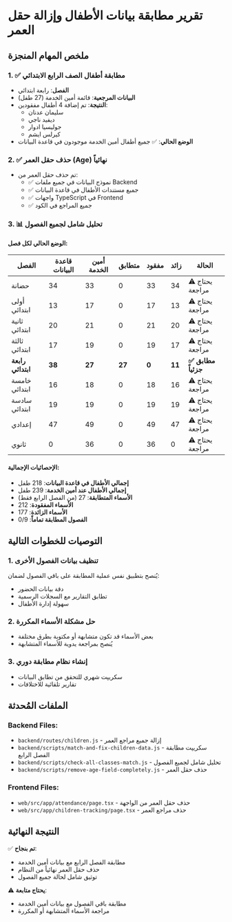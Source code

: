 # تقرير مطابقة بيانات الأطفال وإزالة حقل العمر

## ملخص المهام المنجزة

### 1. ✅ مطابقة أطفال الصف الرابع الابتدائي
- **الفصل**: رابعة ابتدائي
- **البيانات المرجعية**: قائمة أمين الخدمة (27 طفل)
- **النتيجة**: تم إضافة 4 أطفال مفقودين:
  - سليمان عدنان
  - ديفيد ناجي
  - جوليسيا ادوار
  - كيرلس ايشم
- **الوضع الحالي**: ✅ جميع أطفال أمين الخدمة موجودون في قاعدة البيانات

### 2. ✅ حذف حقل العمر (Age) نهائياً
- تم حذف حقل العمر من:
  - ✅ نموذج البيانات في جميع ملفات Backend
  - ✅ جميع مستندات الأطفال في قاعدة البيانات
  - ✅ واجهات TypeScript في Frontend
  - ✅ جميع المراجع في الكود

### 3. 📊 تحليل شامل لجميع الفصول

#### الوضع الحالي لكل فصل:

| الفصل | قاعدة البيانات | أمين الخدمة | متطابق | مفقود | زائد | الحالة |
|-------|----------------|-------------|---------|--------|-------|---------|
| حضانة | 34 | 33 | 0 | 33 | 34 | ⚠️ يحتاج مراجعة |
| أولى ابتدائي | 13 | 17 | 0 | 17 | 13 | ⚠️ يحتاج مراجعة |
| ثانية ابتدائي | 20 | 21 | 0 | 21 | 20 | ⚠️ يحتاج مراجعة |
| ثالثة ابتدائي | 17 | 19 | 0 | 19 | 17 | ⚠️ يحتاج مراجعة |
| **رابعة ابتدائي** | **38** | **27** | **27** | **0** | **11** | **✅ مطابق جزئياً** |
| خامسة ابتدائي | 16 | 18 | 0 | 18 | 16 | ⚠️ يحتاج مراجعة |
| سادسة ابتدائي | 19 | 19 | 0 | 19 | 19 | ⚠️ يحتاج مراجعة |
| إعدادي | 47 | 49 | 0 | 49 | 47 | ⚠️ يحتاج مراجعة |
| ثانوي | 0 | 36 | 0 | 36 | 0 | ⚠️ يحتاج مراجعة |

#### الإحصائيات الإجمالية:
- **إجمالي الأطفال في قاعدة البيانات**: 218 طفل
- **إجمالي الأطفال عند أمين الخدمة**: 239 طفل
- **الأسماء المتطابقة**: 27 (من الفصل الرابع فقط)
- **الأسماء المفقودة**: 212
- **الأسماء الزائدة**: 177
- **الفصول المطابقة تماماً**: 0/9

## التوصيات للخطوات التالية

### 1. تنظيف بيانات الفصول الأخرى
يُنصح بتطبيق نفس عملية المطابقة على باقي الفصول لضمان:
- دقة بيانات الحضور
- تطابق التقارير مع السجلات الرسمية
- سهولة إدارة الأطفال

### 2. حل مشكلة الأسماء المكررة
- بعض الأسماء قد تكون متشابهة أو مكتوبة بطرق مختلفة
- يُنصح بمراجعة يدوية للأسماء المتشابهة

### 3. إنشاء نظام مطابقة دوري
- سكريپت شهري للتحقق من تطابق البيانات
- تقارير تلقائية للاختلافات

## الملفات المُحدثة

### Backend Files:
- `backend/routes/children.js` - إزالة جميع مراجع العمر
- `backend/scripts/match-and-fix-children-data.js` - سكريپت مطابقة الفصل الرابع
- `backend/scripts/check-all-classes-match.js` - تحليل شامل لجميع الفصول
- `backend/scripts/remove-age-field-completely.js` - حذف حقل العمر

### Frontend Files:
- `web/src/app/attendance/page.tsx` - حذف حقل العمر من الواجهة
- `web/src/app/children-tracking/page.tsx` - حذف مراجع العمر

## النتيجة النهائية
✅ **تم بنجاح**:
- مطابقة الفصل الرابع مع بيانات أمين الخدمة
- حذف حقل العمر نهائياً من النظام
- توثيق شامل لحالة جميع الفصول

⚠️ **يحتاج متابعة**:
- مطابقة باقي الفصول مع بيانات أمين الخدمة
- مراجعة الأسماء المتشابهة أو المكررة
